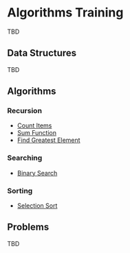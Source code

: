 # Algorithms Training

TBD

## Data Structures

TBD

## Algorithms

### Recursion
  - [Count Items](algorithms/recursion/count_items/description.md)
  - [Sum Function](algorithms/recursion/sum_function/description.md)
  - [Find Greatest Element](algorithms/recursion/find/description.md)

### Searching
  - [Binary Search](algorithms/searching/binary_search/description.md)

### Sorting
  - [Selection Sort](algorithms/sorting/selection_sort/description.md)

## Problems

TBD
